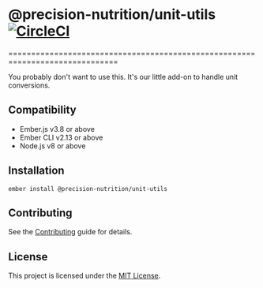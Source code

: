 # @precision-nutrition/unit-utils [![CircleCI](https://circleci.com/gh/PrecisionNutrition/unit-utils.svg?style=svg)](https://circleci.com/gh/PrecisionNutrition/unit-utils)
==============================================================================

You probably don't want to use this. It's our little add-on to handle unit conversions.


Compatibility
------------------------------------------------------------------------------

* Ember.js v3.8 or above
* Ember CLI v2.13 or above
* Node.js v8 or above


Installation
------------------------------------------------------------------------------

```
ember install @precision-nutrition/unit-utils
```

Contributing
------------------------------------------------------------------------------

See the [Contributing](CONTRIBUTING.md) guide for details.


License
------------------------------------------------------------------------------

This project is licensed under the [MIT License](LICENSE.md).

